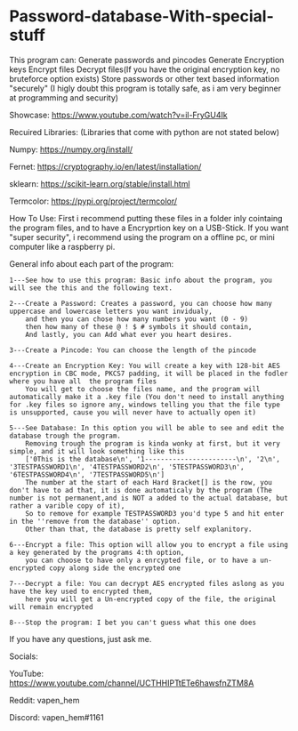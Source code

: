 # Password-database-With-special-stuff
This program can:
Generate passwords and pincodes
Generate Encryption keys
Encrypt files
Decrypt files(If you have the original encryption key, no bruteforce option exists)
Store passwords or other text based information "securely" (I higly doubt this program is totally safe, as i am very beginner at programming and security)

Showcase: https://www.youtube.com/watch?v=il-FryGU4Ik


Recuired Libraries: (Libraries that come with python are not stated below)

Numpy: https://numpy.org/install/

Fernet: https://cryptography.io/en/latest/installation/

sklearn: https://scikit-learn.org/stable/install.html

Termcolor: https://pypi.org/project/termcolor/


How To Use:
First i recommend putting these files in a folder inly cointaing the program files, and to have a Encryprtion key on a USB-Stick.
If you want "super security", i recommend using the program on a offline pc, or mini computer like a raspberry pi.


General info about each part of the program:


    1---See how to use this program: Basic info about the program, you will see the this and the following text.

    2---Create a Password: Creates a password, you can choose how many uppercase and lowercase letters you want invidualy, 
        and then you can chose how many numbers you want (0 - 9)
        then how many of these @ ! $ # symbols it should contain,
        And lastly, you can Add what ever you heart desires.

    3---Create a Pincode: You can choose the length of the pincode

    4---Create an Encryption Key: You will create a key with 128-bit AES encryption in CBC mode, PKCS7 padding, it will be placed in the fodler where you have all  the program files
        You will get to choose the files name, and the program will automatically make it a .key file (You don't need to install anything for .key files so ignore any, windows telling you that the file type is unsupported, cause you will never have to actually open it)

    5---See Database: In this option you will be able to see and edit the database trough the program.
        Removing trough the program is kinda wonky at first, but it very simple, and it will look something like this
        ['0This is the database\n', '1-----------------------\n', '2\n', '3TESTPASSWORD1\n', '4TESTPASSWORD2\n', '5TESTPASSWORD3\n', '6TESTPASSWORD4\n', '7TESTPASSWORD5\n']
        The number at the start of each Hard Bracket[] is the row, you don't have to ad that, it is done automaticaly by the program (The number is not permanent,and is NOT a added to the actual database, but rather a varible copy of it), 
        So to remove for example TESTPASSWORD3 you'd type 5 and hit enter in the ''remove from the database'' option.
        Other than that, the database is pretty self explanitory.
    
    6---Encrypt a file: This option will allow you to encrypt a file using a key generated by the programs 4:th option, 
        you can choose to have only a enrcypted file, or to have a un-encrypted copy along side the encrypted one
    
    7---Decrypt a file: You can decrypt AES encrypted files aslong as you have the key used to encrypted them, 
        here you will get a Un-encrypted copy of the file, the original will remain encrypted
    
    8---Stop the program: I bet you can't guess what this one does


If you have any questions, just ask me.

Socials:

YouTube: https://www.youtube.com/channel/UCTHHIPTtETe6hawsfnZTM8A

Reddit: vapen_hem

Discord: vapen_hem#1161
